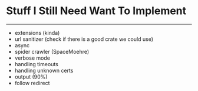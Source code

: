 # Stuff I Still Need Want To Implement
---
- extensions (kinda)
- url sanitizer (check if there is a good crate we could use)
- async
- spider crawler (SpaceMoehre)
- verbose mode
- handling timeouts
- handling unknown certs
- output (90%)
- follow redirect